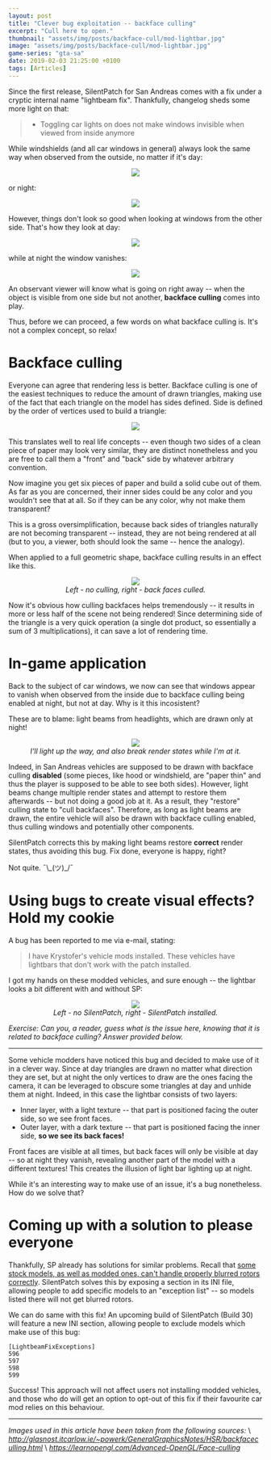 ```yaml
---
layout: post
title: "Clever bug exploitation -- backface culling"
excerpt: "Cull here to open."
thumbnail: "assets/img/posts/backface-cull/mod-lightbar.jpg"
image: "assets/img/posts/backface-cull/mod-lightbar.jpg"
game-series: "gta-sa"
date: 2019-02-03 21:25:00 +0100
tags: [Articles]
---
```


Since the first release, SilentPatch for San Andreas comes with a fix under a cryptic internal name "lightbeam fix".
Thankfully, changelog sheds some more light on that:
> * Toggling car lights on does not make windows invisible when viewed from inside anymore

While windshields (and all car windows in general) always look the same way when observed from the outside, no matter if it's day:
<p align="center">
<img src="{% link assets/img/posts/backface-cull/day.jpg %}">
</p>
or night:
<p align="center">
<img src="{% link assets/img/posts/backface-cull/night.jpg %}">
</p>

However, things don't look so good when looking at windows from the other side. That's how they look at day:
<p align="center">
<img src="{% link assets/img/posts/backface-cull/day2.jpg %}">
</p>
while at night the window vanishes:
<p align="center">
<img src="{% link assets/img/posts/backface-cull/night2.jpg %}">
</p>

An observant viewer will know what is going on right away -- when the object is visible from one side but not another,
**backface culling** comes into play.

Thus, before we can proceed, a few words on what backface culling is.
It's not a complex concept, so relax!

# Backface culling

Everyone can agree that rendering less is better. Backface culling is one of the easiest techniques to reduce the amount of drawn triangles,
making use of the fact that each triangle on the model has sides defined. Side is defined by the order of vertices used to build a triangle:
<p align="center">
<img src="https://learnopengl.com/img/advanced/faceculling_windingorder.png">
</p>
This translates well to real life concepts -- even though two sides of a clean piece of paper may look very similar,
they are distinct nonetheless and you are free to call them a "front" and "back" side by whatever arbitrary convention.

Now imagine you get six pieces of paper and build a solid cube out of them. As far as you are concerned, their inner sides could be any color
and you wouldn't see that at all. So if they can be any color, why not make them transparent?

This is a gross oversimplification, because back sides of triangles naturally are not becoming transparent -- instead, they are not being rendered at all
(but to you, a viewer, both should look the same -- hence the analogy).

When applied to a full geometric shape, backface culling results in an effect like this.
<p align="center">
<img src="http://glasnost.itcarlow.ie/~powerk/GeneralGraphicsNotes/HSR/hsr_images/culledfaces.png"><br>
<em>Left - no culling, right - back faces culled.</em>
</p>

Now it's obvious how culling backfaces helps tremendously -- it results in more or less half of the scene not being rendered!
Since determining side of the triangle is a very quick operation (a single dot product, so essentially a sum of 3 multiplications),
it can save a lot of rendering time.

# In-game application

Back to the subject of car windows, we now can see that windows appear to vanish when observed from the inside due to backface
culling being enabled at night, but not at day. Why is it this incosistent?

These are to blame: light beams from headlights, which are drawn only at night!

<p align="center">
<img src="{% link assets/img/posts/backface-cull/lightbeams.jpg %}"><br>
<em>I'll light up the way, and also break render states while I'm at it.</em>
</p>

Indeed, in San Andreas vehicles are supposed to be drawn with backface culling **disabled**
(some pieces, like hood or windshield, are "paper thin" and thus the player is supposed to be able to see both sides).
However, light beams change multiple render states and attempt to restore them afterwards -- but not doing a good job at it.
As a result, they "restore" culling state to "cull backfaces". Therefore, as long as light beams are drawn, the entire vehicle
will also be drawn with backface culling enabled, thus culling windows and potentially other components.

SilentPatch corrects this by making light beams restore **correct** render states, thus avoiding this bug.
Fix done, everyone is happy, right?

Not quite. ¯\\\_(ツ)\_/¯

# Using bugs to create visual effects? Hold my cookie

A bug has been reported to me via e-mail, stating:
> I have Krystofer's vehicle mods installed. These vehicles have lightbars that don't work with the patch installed.

I got my hands on these modded vehicles, and sure enough -- the lightbar looks a bit different with and without SP:
<p align="center">
<img src="{% link assets/img/posts/backface-cull/mod-lightbar.jpg %}"><br>
<em>Left - no SilentPatch, right - SilentPatch installed.</em>
</p>

*Exercise: Can you, a reader, guess what is the issue here, knowing that it is related to backface culling? Answer provided below.*

***

Some vehicle modders have noticed this bug and decided to make use of it in a clever way.
Since at day triangles are drawn no matter what direction they are set, but at night the only vertices
to draw are the ones facing the camera, it can be leveraged to obscure some triangles at day
and unhide them at night. Indeed, in this case the lightbar consists of two layers:
* Inner layer, with a light texture -- that part is positioned facing the outer side, so we see front faces.
* Outer layer, with a dark texture -- that part is positioned facing the inner side, **so we see its back faces!**

Front faces are visible at all times, but back faces will only be visible at day -- so at night they vanish,
revealing another part of the model with a different textures! This creates the illusion of light bar lighting up
at night.

While it's an interesting way to make use of an issue, it's a bug nonetheless. How do we solve that?

# Coming up with a solution to please everyone

Thankfully, SP already has solutions for similar problems.
Recall that [some stock models, as well as modded ones, can't handle properly blurred rotors correctly](https://gtaforums.com/topic/669045-silentpatch/?do=findComment&comment=1065600171).
SilentPatch solves this by exposing a section in its INI file, allowing people to add specific models to an "exception list" -- so models listed there will not get blurred rotors.

We can do same with this fix! An upcoming build of SilentPatch (Build 30) will feature a new INI section, allowing people to exclude models which make use of this bug:
```
[LightbeamFixExceptions]
596
597
598
599
```

Success! This approach will not affect users not installing modded vehicles, and those who do will get an option to opt-out of this fix if their favourite car mod relies on this behaviour.

***

_Images used in this article have been taken from the following sources:_ \\
_<http://glasnost.itcarlow.ie/~powerk/GeneralGraphicsNotes/HSR/backfaceculling.html>_ \\
_<https://learnopengl.com/Advanced-OpenGL/Face-culling>_
